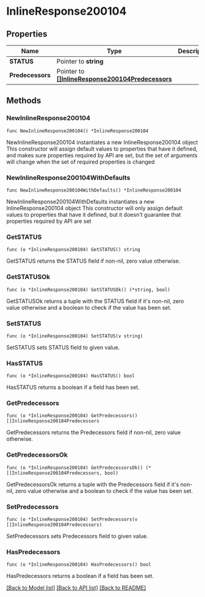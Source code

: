 # InlineResponse200104

## Properties

Name | Type | Description | Notes
------------ | ------------- | ------------- | -------------
**STATUS** | Pointer to **string** |  | [optional] 
**Predecessors** | Pointer to [**[]InlineResponse200104Predecessors**](InlineResponse200104Predecessors.md) |  | [optional] 

## Methods

### NewInlineResponse200104

`func NewInlineResponse200104() *InlineResponse200104`

NewInlineResponse200104 instantiates a new InlineResponse200104 object
This constructor will assign default values to properties that have it defined,
and makes sure properties required by API are set, but the set of arguments
will change when the set of required properties is changed

### NewInlineResponse200104WithDefaults

`func NewInlineResponse200104WithDefaults() *InlineResponse200104`

NewInlineResponse200104WithDefaults instantiates a new InlineResponse200104 object
This constructor will only assign default values to properties that have it defined,
but it doesn't guarantee that properties required by API are set

### GetSTATUS

`func (o *InlineResponse200104) GetSTATUS() string`

GetSTATUS returns the STATUS field if non-nil, zero value otherwise.

### GetSTATUSOk

`func (o *InlineResponse200104) GetSTATUSOk() (*string, bool)`

GetSTATUSOk returns a tuple with the STATUS field if it's non-nil, zero value otherwise
and a boolean to check if the value has been set.

### SetSTATUS

`func (o *InlineResponse200104) SetSTATUS(v string)`

SetSTATUS sets STATUS field to given value.

### HasSTATUS

`func (o *InlineResponse200104) HasSTATUS() bool`

HasSTATUS returns a boolean if a field has been set.

### GetPredecessors

`func (o *InlineResponse200104) GetPredecessors() []InlineResponse200104Predecessors`

GetPredecessors returns the Predecessors field if non-nil, zero value otherwise.

### GetPredecessorsOk

`func (o *InlineResponse200104) GetPredecessorsOk() (*[]InlineResponse200104Predecessors, bool)`

GetPredecessorsOk returns a tuple with the Predecessors field if it's non-nil, zero value otherwise
and a boolean to check if the value has been set.

### SetPredecessors

`func (o *InlineResponse200104) SetPredecessors(v []InlineResponse200104Predecessors)`

SetPredecessors sets Predecessors field to given value.

### HasPredecessors

`func (o *InlineResponse200104) HasPredecessors() bool`

HasPredecessors returns a boolean if a field has been set.


[[Back to Model list]](../README.md#documentation-for-models) [[Back to API list]](../README.md#documentation-for-api-endpoints) [[Back to README]](../README.md)


